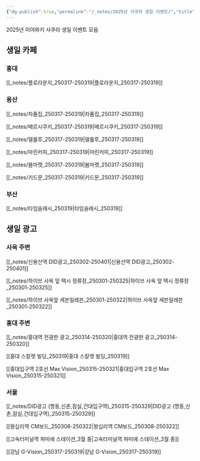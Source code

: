 ```yaml
---
{"dg-publish":true,"permalink":"/_notes/2025년 사쿠라 생일 이벤트/","title":"2025년 사쿠라 생일 이벤트"}
---
```



2025년 미야와키 사쿠라 생일 이벤트 모음


## 생일 카페


### 홍대

[[_notes/플로라운지_250317-250319\|플로라운지_250317-250319]]



### 용산

 [[_notes/차품집_250317-250319\|차품집_250317-250319]]
 
 [[_notes/메르시쿠키_250317-250319\|메르시쿠키_250317-250319]]
 
 [[_notes/델룰루_250317-250319\|델룰루_250317-250319]]
 
 [[_notes/마린커피_250317-250319\|마린커피_250317-250319]]
 
 [[_notes/봄마켓_250317-250319\|봄마켓_250317-250319]]
 
 [[_notes/키드문_250317-250319\|키드문_250317-250319]]
 


### 부산

 [[_notes/타임슬래시_250319\|타임슬래시_250319]]



## 생일 광고


### 사옥 주변

[[_notes/신용산역 DID광고_250302-250401\|신용산역 DID광고_250302-250401]]

[[_notes/하이브 사옥 앞 택시 정류장_250301-250325\|하이브 사옥 앞 택시 정류장_250301-250325]]

[[_notes/하이브 사옥앞 세븐일레븐_250301-250322\|하이브 사옥앞 세븐일레븐_250301-250322]]


### 홍대 주변

[[_notes/홍대역 전광판 광고_250314-250320\|홍대역 전광판 광고_250314-250320]]

[[홍대 스칼렛 빌딩_250319\|홍대 스칼렛 빌딩_250319]]

[[홍대입구역 2호선 Max Vision_250315-250321\|홍대입구역 2호선 Max Vision_250315-250321]]


### 서울

[[_notes/DID광고 (명동,신촌,잠실,건대입구역)_250315-250329\|DID광고 (명동,신촌,잠실,건대입구역)_250315-250329]]

[[왕십리역 CM보드_250308-250322\|왕십리역 CM보드_250308-250322]]

[[고속터미널역 파미에 스테이션_3월 중\|고속터미널역 파미에 스테이션_3월 중]]

[[강남 G-Vision_250317-250319\|강남 G-Vision_250317-250319]]



